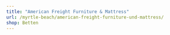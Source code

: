 ```yaml
---
title: "American Freight Furniture & Mattress"
url: /myrtle-beach/american-freight-furniture-und-mattress/
shop: Betten
---
```

